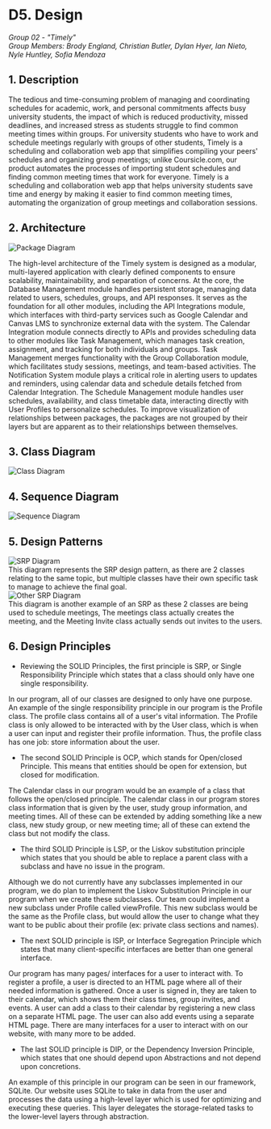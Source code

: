 # D5. Design

_Group 02 - "Timely"_\
_Group Members: Brody England, Christian Butler, Dylan Hyer, Ian Nieto, Nyle Huntley, Sofia Mendoza_

## 1. Description
The tedious and time-consuming problem of managing and coordinating schedules for academic, work, and personal commitments affects busy university students, the impact of which is reduced productivity, missed deadlines, and increased stress as students struggle to find common meeting times within groups. For university students who have to work and schedule meetings regularly with groups of other students, Timely is a scheduling and collaboration web app that simplifies compiling your peers' schedules and organizing group meetings; unlike Coursicle.com, our product automates the processes of importing student schedules and finding common meeting times that work for everyone. Timely is a scheduling and collaboration web app that helps university students save time and energy by making it easier to find common meeting times, automating the organization of group meetings and collaboration sessions.

## 2. Architecture
![Package Diagram](PackageDiagramTimely.png)

The high-level architecture of the Timely system is designed as a modular, multi-layered application with clearly defined components to ensure scalability, maintainability, and separation of concerns. At the core, the Database Management module handles persistent storage, managing data related to users, schedules, groups, and API responses. It serves as the foundation for all other modules, including the API Integrations module, which interfaces with third-party services such as Google Calendar and Canvas LMS to synchronize external data with the system. The Calendar Integration module connects directly to APIs and provides scheduling data to other modules like Task Management, which manages task creation, assignment, and tracking for both individuals and groups. Task Management merges functionality with the Group Collaboration module, which facilitates study sessions, meetings, and team-based activities. The Notification System module plays a critical role in alerting users to updates and reminders, using calendar data and schedule details fetched from Calendar Integration. The Schedule Management module handles user schedules, availability, and class timetable data, interacting directly with User Profiles to personalize schedules. To improve visualization of relationships between packages, the packages are not grouped by their layers but are apparent as to their relationships between themselves.


## 3. Class Diagram
![Class Diagram](class_diagram.png)

## 4. Sequence Diagram
![Sequence Diagram](SequenceDiagram.png)

## 5. Design Patterns
![SRP Diagram](SRP.png)
<br>
This diagram represents the SRP design pattern, as there are 2 classes relating to the same topic, but multiple classes have their own specific task to manage to achieve the final goal. 
<br>
![Other SRP Diagram](SRP_2.png)
<br>
This diagram is another example of an SRP as these 2 classes are being used to schedule meetings, The meetings class actually creates the meeting, and the Meeting Invite class actually sends out invites to the users. 

## 6. Design Principles
- Reviewing the SOLID Principles, the first principle is SRP, or Single Responsibility Principle which states that a class should only have one single responsibility.

In our program, all of our classes are designed to only have one purpose. An example of the single responsibility principle in our program is the Profile class. The profile class contains all of a user's vital information. The Profile class is only allowed to be interacted with by the User class, which is when a user can input and register their profile information. Thus, the profile class has one job: store information about the user.

- The second SOLID Principle is OCP, which stands for Open/closed Principle. This means that entities should be open for extension, but closed for modification.

The Calendar class in our program would be an example of a class that follows the open/closed principle. The calendar class in our program stores class information that is given by the user, study group information, and meeting times. All of these can be extended by adding something like a new class, new study group, or new meeting time; all of these can extend the class but not modify the class.

- The third SOLID Principle is LSP, or the Liskov substitution principle which states that you should be able to replace a parent class with a subclass and have no issue in the program.

Although we do not currently have any subclasses implemented in our program, we do plan to implement the Liskov Substitution Principle in our program when we create these subclasses. Our team could implement a new subclass under Profile called viewProfile. This new subclass would be the same as the Profile class, but would allow the user to change what they want to be public about their profile (ex: private class sections and names).

- The next SOLID principle is ISP, or Interface Segregation Principle which states that many client-specific interfaces are better than one general interface.

Our program has many pages/ interfaces for a user to interact with. To register a profile, a user is directed to an HTML page where all of their needed information is gathered. Once a user is signed in, they are taken to their calendar, which shows them their class times, group invites, and events. A user can add a class to their calendar by registering a new class on a separate HTML page. The user can also add events using a separate HTML page. There are many interfaces for a user to interact with on our website, with many more to be added.

- The last SOLID principle is DIP, or the Dependency Inversion Principle, which states that one 
should depend upon Abstractions and not depend upon concretions.

An example of this principle in our program can be seen in our framework, SQLite. Our website uses SQLite to take in data from the user and processes the data using a high-level layer which is used for optimizing and executing these queries. This layer delegates the storage-related tasks to the lower-level layers through abstraction. 

